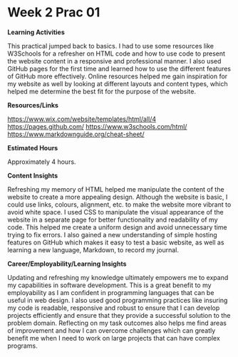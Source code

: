 # Week 2 Prac 01 

**Learning Activities**

This practical jumped back to basics. I had to use some resources like W3Schools for a refresher on HTML code and how to use code to present the website content in a responsive and professional manner. I also used GitHub pages for the first time and learned how to use the different features of GitHub more effectively. Online resources helped me gain inspiration for my website as well by looking at different layouts and content types, which helped me determine the best fit for the purpose of the website.

**Resources/Links**

https://www.wix.com/website/templates/html/all/4
https://pages.github.com/
https://www.w3schools.com/html/
https://www.markdownguide.org/cheat-sheet/

**Estimated Hours**

Approximately 4 hours.


**Content Insights**

Refreshing my memory of HTML helped me manipulate the content of the website to create a more appealing design. Although the website is basic, I could use links, colours, alignment, etc. to make the website more vibrant to avoid white space. I used CSS to manipulate the visual appearance of the website in a separate page for better functionality and readability of my code. This helped me create a uniform design and avoid unnecessary time trying to fix errors. I also gained a new understanding of simple hosting features on GitHub which makes it easy to test a basic website, as well as learning a new language, Markdown, to record my journal.

**Career/Employability/Learning Insights**

Updating and refreshing my knowledge ultimately empowers me to expand my capabilities in software development. This is a great benefit to my employability as I am confident in programming languages that can be useful in web design. I also used good programming practices like insuring my code is readable, responsive and robust to ensure that I can develop projects efficiently and ensure that they provide a successful solution to the problem domain. Reflecting on my task outcomes also helps me find areas of improvement and how I can overcome challenges which can greatly benefit me when I need to work on large projects that can have complex programs.
